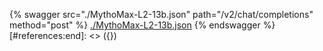 [#references:start]: <> ({ "template": "openapi" })
{% swagger src="./MythoMax-L2-13b.json" path="/v2/chat/completions" method="post" %}
[./MythoMax-L2-13b.json](./MythoMax-L2-13b.json)
{% endswagger %}
[#references:end]: <> ({})